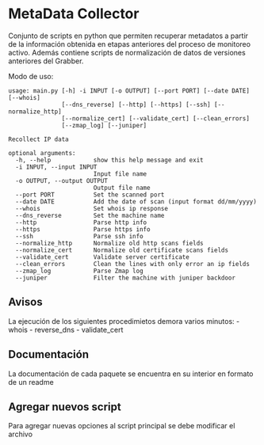 # MetaData Collector #
Conjunto de scripts en python que permiten recuperar metadatos a partir de la información obtenida en etapas anteriores 
del proceso de monitoreo activo. Además contiene scripts de normalización de datos de versiones anteriores del Grabber.

Modo de uso:
```
usage: main.py [-h] -i INPUT [-o OUTPUT] [--port PORT] [--date DATE] [--whois]
               [--dns_reverse] [--http] [--https] [--ssh] [--normalize_http]
               [--normalize_cert] [--validate_cert] [--clean_errors]
               [--zmap_log] [--juniper]

Recollect IP data

optional arguments:
  -h, --help            show this help message and exit
  -i INPUT, --input INPUT
                        Input file name
  -o OUTPUT, --output OUTPUT
                        Output file name
  --port PORT           Set the scanned port
  --date DATE           Add the date of scan (input format dd/mm/yyyy)
  --whois               Set whois ip response
  --dns_reverse         Set the machine name
  --http                Parse http info
  --https               Parse https info
  --ssh                 Parse ssh info
  --normalize_http      Normalize old http scans fields
  --normalize_cert      Normalize old certificate scans fields
  --validate_cert       Validate server certificate
  --clean_errors        Clean the lines with only error an ip fields
  --zmap_log            Parse Zmap log
  --juniper             Filter the machine with juniper backdoor
```

## Avisos
La ejecución de los siguientes procedimietos demora varios minutos:
    - whois
    - reverse_dns
    - validate_cert
    
## Documentación
La documentación de cada paquete se encuentra en su interior en formato de un readme

## Agregar nuevos script
Para agregar nuevas opciones al script principal se debe modificar el archivo 
